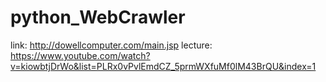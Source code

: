 # python_WebCrawler

link: http://dowellcomputer.com/main.jsp
lecture: https://www.youtube.com/watch?v=kiowbtjDrWo&list=PLRx0vPvlEmdCZ_5prmWXfuMf0lM43BrQU&index=1
